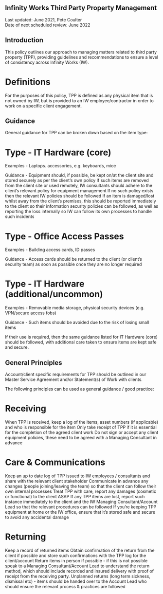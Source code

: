 ## Infinity Works Third Party Property Management 
Last updated: June 2021, Pete Coulter 
<br>Date of next scheduled review: June 2022

## Introduction
This policy outlines our approach to managing matters related to third party property (TPP), providing guidelines and recommendations to ensure a level of consistency across Infinity Works (IW). 

# Definitions
For the purposes of this policy, TPP is defined as any physical item that is not owned by IW, but is provided to an IW employee/contractor in order to work on a specific client engagement. 

## Guidance
General guidance for TPP can be broken down based on the item type: 

# Type - IT Hardware (core)

Examples - Laptops. accessories, e.g. keyboards, mice

Guidance - Equipment should, if possible, be kept on/at the client site and stored securely as per the client’s own policy
If such items are removed from the client site or used remotely, IW consultants should adhere to the client’s relevant policy for equipment management
If no such policy exists then the relevant IW policies should be followed
If an item is damaged/lost whilst away from the client’s premises, this should be reported immediately to the client so their information security policies can be followed, as well as reporting the loss internally so IW can follow its own processes to handle such incidents

# Type - Office Access Passes 

Examples - Building access cards, ID passes 

Guidance - Access cards should be returned to the client (or client’s security team) as soon as possible once they are no longer required

# Type - IT Hardware (additional/uncommon)

Examples - Removable media storage, physical security devices (e.g. VPN/secure access fobs)

Guidance - Such items should be avoided due to the risk of losing small items

If their use is required, then the same guidance listed for IT Hardware (core) should be followed, with additional care taken to ensure items are kept safe and secure. 



## General Principles
Account/client specific requirements for TPP should be outlined in our Master Service Agreement and/or Statement(s) of Work with clients. 

The following principles can be used as general guidance / good practice: 
# Receiving 
When TPP is received, keep a log of the items, asset numbers (if applicable) and who is responsible for the item 
Only take receipt of TPP if it is essential for the completion of the agreed client work
Do not sign or accept any client equipment policies, these need to be agreed with a Managing Consultant in advance 

# Care & Communications 
Keep an up to date log of TPP issued to IW employees / consultants and share with the relevant client stakeholder 
Communicate in advance any changes (people joining/leaving the team) so that the client can follow their own internal processes 
Treat TPP with care, report any damages (cosmetic or functional) to the client ASAP 
If any TPP items are lost, report such instance immediately to the client and the IW Managing Consultant/Account Lead so that the relevant procedures can be followed
If you’re keeping TPP equipment at home or the IW office, ensure that it’s stored safe and secure to avoid any accidental damage 

# Returning
Keep a record of returned items
Obtain confirmation of the return from the client if possible and store such confirmations with the TPP log for the client/account 
Return items in person if possible - if this is not possible speak to a Managing Consultant/Account Lead to understand the return method, which should include recorded and insured delivery with proof of receipt from the receiving party. 
Unplanned returns (long term sickness, dismissal etc) - items should be handed over to the Account Lead who should ensure the relevant process & practices are followed 
